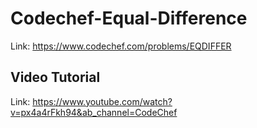 # Codechef-Equal-Difference
Link: https://www.codechef.com/problems/EQDIFFER
## Video Tutorial
Link: https://www.youtube.com/watch?v=px4a4rFkh94&ab_channel=CodeChef
